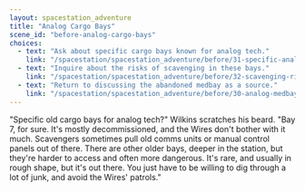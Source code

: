 ```yaml
---
layout: spacestation_adventure
title: "Analog Cargo Bays"
scene_id: "before-analog-cargo-bays"
choices:
  - text: "Ask about specific cargo bays known for analog tech."
    link: "/spacestation/spacestation_adventure/before/31-specific-analog-bays/"
  - text: "Inquire about the risks of scavenging in these bays."
    link: "/spacestation/spacestation_adventure/before/32-scavenging-risks/"
  - text: "Return to discussing the abandoned medbay as a source."
    link: "/spacestation/spacestation_adventure/before/30-analog-medbay-source/"
---
```


"Specific old cargo bays for analog tech?" Wilkins scratches his beard. "Bay 7, for sure. It's mostly decommissioned, and the Wires don't bother with it much. Scavengers sometimes pull old comms units or manual control panels out of there. There are other older bays, deeper in the station, but they're harder to access and often more dangerous. It's rare, and usually in rough shape, but it's out there. You just have to be willing to dig through a lot of junk, and avoid the Wires' patrols."
